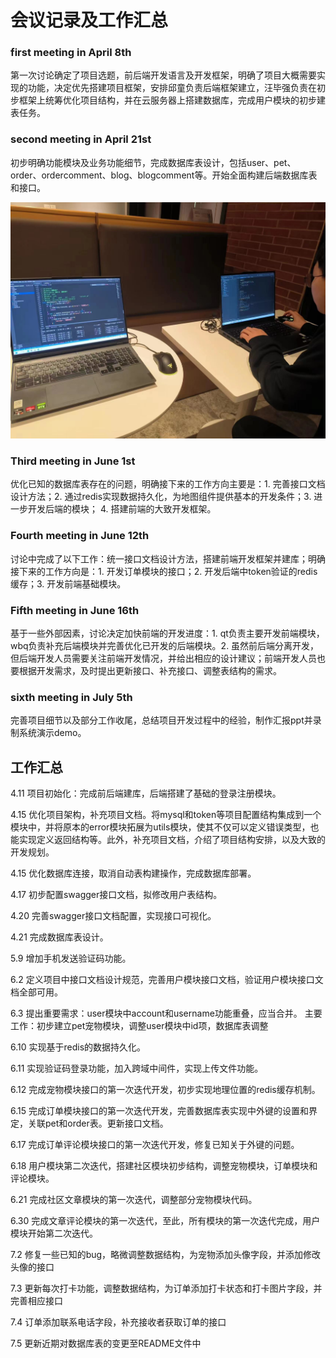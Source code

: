 # 会议记录及工作汇总



### first meeting in April 8th

第一次讨论确定了项目选题，前后端开发语言及开发框架，明确了项目大概需要实现的功能，决定优先搭建项目框架，安排邱童负责后端框架建立，汪毕强负责在初步框架上统筹优化项目结构，并在云服务器上搭建数据库，完成用户模块的初步建表任务。



### second meeting in April 21st

初步明确功能模块及业务功能细节，完成数据库表设计，包括user、pet、order、ordercomment、blog、blogcomment等。开始全面构建后端数据库表和接口。

![meeting4.21](./docs/image/meeting4.21.jpg)



### Third meeting in June 1st

优化已知的数据库表存在的问题，明确接下来的工作方向主要是：1. 完善接口文档设计方法；2. 通过redis实现数据持久化，为地图组件提供基本的开发条件；3. 进一步开发后端的模块； 4. 搭建前端的大致开发框架。



### Fourth meeting in June 12th

讨论中完成了以下工作：统一接口文档设计方法，搭建前端开发框架并建库；明确接下来的工作方向是：1. 开发订单模块的接口；2. 开发后端中token验证的redis缓存；3. 开发前端基础模块。



### Fifth meeting in June 16th

基于一些外部因素，讨论决定加快前端的开发进度：1. qt负责主要开发前端模块，wbq负责补充后端模块并完善优化已开发的后端模块。2. 虽然前后端分离开发，但后端开发人员需要关注前端开发情况，并给出相应的设计建议；前端开发人员也要根据开发需求，及时提出更新接口、补充接口、调整表结构的需求。



### sixth meeting in July 5th

完善项目细节以及部分工作收尾，总结项目开发过程中的经验，制作汇报ppt并录制系统演示demo。




## 工作汇总

4.11 项目初始化：完成前后端建库，后端搭建了基础的登录注册模块。

4.15 优化项目架构，补充项目文档。将mysql和token等项目配置结构集成到一个模块中，并将原本的error模块拓展为utils模块，使其不仅可以定义错误类型，也能实现定义返回结构等。此外，补充项目文档，介绍了项目结构安排，以及大致的开发规划。

4.15 优化数据库连接，取消自动表构建操作，完成数据库部署。

4.17 初步配置swagger接口文档，拟修改用户表结构。

4.20 完善swagger接口文档配置，实现接口可视化。

4.21 完成数据库表设计。

5.9 增加手机发送验证码功能。

6.2 定义项目中接口文档设计规范，完善用户模块接口文档，验证用户模块接口文档全部可用。

6.3 提出重要需求：user模块中account和username功能重叠，应当合并。  主要工作：初步建立pet宠物模块，调整user模块中id项，数据库表调整

6.10 实现基于redis的数据持久化。

6.11 实现验证码登录功能，加入跨域中间件，实现上传文件功能。

6.12 完成宠物模块接口的第一次迭代开发，初步实现地理位置的redis缓存机制。

6.15 完成订单模块接口的第一次迭代开发，完善数据库表实现中外键的设置和界定，关联pet和order表。更新接口文档。

6.17 完成订单评论模块接口的第一次迭代开发，修复已知关于外键的问题。

6.18 用户模块第二次迭代，搭建社区模块初步结构，调整宠物模块，订单模块和评论模块。

6.21 完成社区文章模块的第一次迭代，调整部分宠物模块代码。

6.30 完成文章评论模块的第一次迭代，至此，所有模块的第一次迭代完成，用户模块开始第二次迭代。

7.2 修复一些已知的bug，略微调整数据结构，为宠物添加头像字段，并添加修改头像的接口

7.3 更新每次打卡功能，调整数据结构，为订单添加打卡状态和打卡图片字段，并完善相应接口

7.4 订单添加联系电话字段，补充接收者获取订单的接口

7.5 更新近期对数据库表的变更至README文件中